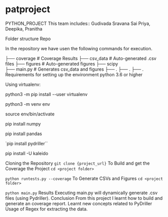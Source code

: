 # patproject


PYTHON_PROJECT
This team includes:: Gudivada Sravana Sai Priya, Deepika, Pranitha

Folder structure
Repo



In the repository we have usen the following commands for execution.

├── coverage        		# Coverage Results 
├── csv_data        		# Auto-generated .csv files
├── figures         		# Auto-generated figures
├── scipy	    		 
├── main.py         		# Generates csv_data and figures
├── .
├── .
├── .
Requirements for setting up the environment
python 3.6 or higher

Using virtualenv:

python3 -m pip install --user virtualenv

python3 -m venv env

source env/bin/activate

pip install numpy

pip install pandas

`pip install pydriller``

pip install -U kaleido




Cloning the Repository
`git clone {project_url}`
To Build and get the Coverage the Project
`cd <project folder>`

`python runtests.py --coverage`
To Generate CSVs and Figures
`cd <project folder>`

  
  
`python main.py`
Results
Executing main.py will dynamically generate .csv files (using Pydriller).
Conclusion
  From this project I learnt how to build and generate an coverage report.
  Learnt new concepts related to PyDriller
  Usage of Regex for extracting the data.

